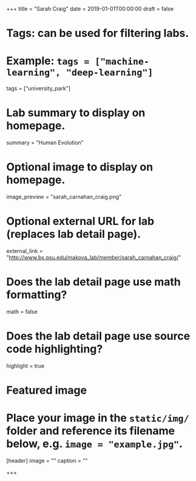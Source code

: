 +++
title = "Sarah Craig"
date = 2019-01-01T00:00:00
draft = false

# Tags: can be used for filtering labs.
# Example: `tags = ["machine-learning", "deep-learning"]`
tags = ["university_park"]

# Lab summary to display on homepage.
summary = "Human Evolution"

# Optional image to display on homepage.
image_preview = "sarah_carnahan_craig.png"

# Optional external URL for lab (replaces lab detail page).
external_link = "http://www.bx.psu.edu/makova_lab/member/sarah_carnahan_craig/"

# Does the lab detail page use math formatting?
math = false

# Does the lab detail page use source code highlighting?
highlight = true

# Featured image
# Place your image in the `static/img/` folder and reference its filename below, e.g. `image = "example.jpg"`.
[header]
image = ""
caption = ""

+++
